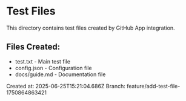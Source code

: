 # Test Files

This directory contains test files created by GitHub App integration.

## Files Created:
- test.txt - Main test file
- config.json - Configuration file
- docs/guide.md - Documentation file

Created at: 2025-06-25T15:21:04.686Z
Branch: feature/add-test-file-1750864863421
